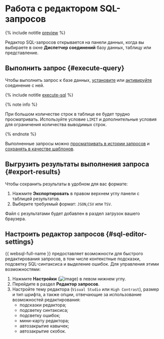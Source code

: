 # Работа с редактором SQL-запросов

{% include notitle [preview](../../_includes/note-preview.md) %}

Редактор SQL-запросов открывается на панели данных, когда вы выбираете в окне **Диспетчер соединений** базу данных, таблицу или представление. 

## Выполнить запрос {#execute-query}

Чтобы выполнить запрос к базе данных, [установите](connect.md##connect-db) или [активируйте](connect.md#update-connection) соединение с ней.

{% include notitle [execute-sql](../../_includes/websql/execute-sql.md) %}

  {% note info %}

  При большом количестве строк в таблице ее будет трудно просматривать. Используйте условие `LIMIT` и дополнительные условия для ограничения количества выводимых строк. 

  {% endnote %}
  
Выполненные запросы можно [просматривать в истории запросов](history.md) и [сохранять в качестве шаблонов](templates.md).

## Выгрузить результаты выполнения запроса {#export-results}

Чтобы сохранить результаты в удобном для вас формате:

1. Нажмите **Экспортировать** в правом верхнем углу панели с таблицей результатов.
1. Выберите требуемый формат: `JSON`,`CSV` или `TSV`.

Файл с результатами будет добавлен в раздел загрузок вашего браузера.

## Настроить редактор запросов {#sql-editor-settings}

{{ websql-full-name }} предоставляет возможности для быстрого редактирования запросов, в том числе контекстные подсказки, подсветку SQL-синтаксиса и выделение ошибок. Для управления этими возможностями: 

1. Нажмите **Настройки** (![image](../../_assets/console-icons/gear.svg)) в левом нижнем углу.
1. Перейдите в раздел **Редактор запросов**. 
1. Настройте тему редактора (`Visual Studio` или `High Contrast`), размер и тип шрифта, а также опции, отвечающие за использование возможностей редактирования:
   * подсказки редактора;
   * подсветку синтаксиса;
   * подсветку ошибок;
   * мини-карту редактора;
   * автозакрытие кавычек;
   * автозакрытие скобок.
